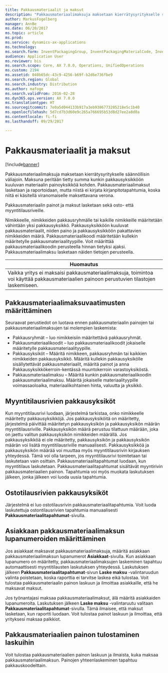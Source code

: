 ```yaml
---
title: Pakkausmateriaalit ja maksut
description: "Pakkausmateriaalimaksuja maksetaan kierrätysyritykselle säännöllisin väliajoin. Maksuna peritään tietty summa kunkin pakkausyksikköön kuuluvan materiaalin painoyksikköä kohden. Pakkausmateriaalimaksut lasketaan ja raportoidaan, mutta niistä ei kirjata kirjanpitotapahtumia, koska niitä ei käsitellä viranomaiselle maksettavana verona."
author: MarkusFogelberg
manager: AnnBe
ms.date: 06/20/2017
ms.topic: article
ms.prod: 
ms.service: dynamics-ax-applications
ms.technology: 
ms.search.form: InventPackagingGroup, InventPackagingMaterialCode, InventPackagingMaterialFee, InventPackagingMaterialTrans, InventPackagingMaterialTransPurch, InventPackagingUnit
audience: Application User
ms.reviewer: bis
ms.search.scope: Core, AX 7.0.0, Operations, UnifiedOperations
ms.custom: 2194
ms.assetid: 040b65dc-43c9-4256-b69f-b2d6e736fbe9
ms.search.region: Global
ms.search.industry: Distribution
ms.author: mafoge
ms.search.validFrom: 2016-02-28
ms.dyn365.ops.version: AX 7.0.0
ms.translationtype: HT
ms.sourcegitcommit: 7e0a5d044133b917a3eb9386773205218e5c1b40
ms.openlocfilehash: 5d7cd7b3d60e9c265a766695b53d8d27ee2a8d0a
ms.contentlocale: fi-fi
ms.lasthandoff: 09/29/2017

---
```


# <a name="packing-materials-and-fees"></a>Pakkausmateriaalit ja maksut

[!include[banner](../includes/banner.md)]


Pakkausmateriaalimaksuja maksetaan kierrätysyritykselle säännöllisin väliajoin. Maksuna peritään tietty summa kunkin pakkausyksikköön kuuluvan materiaalin painoyksikköä kohden. Pakkausmateriaalimaksut lasketaan ja raportoidaan, mutta niistä ei kirjata kirjanpitotapahtumia, koska niitä ei käsitellä viranomaiselle maksettavana verona.

Pakkausmateriaalin painot ja maksut lasketaan sekä osto- että myyntitilausriveille.

Nimikkeelle, nimikkeiden pakkausryhmälle tai kaikille nimikkeille määritetään vähintään yksi pakkausyksikkö. Pakkausyksikköön kuuluvat pakkausmateriaalit, niiden paino ja pakkausyksikköön pakattavien nimikkeiden määrä. Pakkausmateriaalikoodi määritetään kullekin määritetylle pakkausmateriaalityypille. Voit määrittää pakkausmateriaalikoodin perusteella hinnan tietyksi ajaksi. Pakkausmateriaalimaksu lasketaan näiden tietojen perusteella.

| **Huomautus**                                                                                                                                             |
|------------------------------------------------------------------------------------------------------------------------------------------------------|
| Vaikka yritys ei maksaisi pakkausmateriaalimaksuja, toimintoa voi käyttää pakkausmateriaalien painoon perustuvien tilastojen laskemiseen. |

## <a name="setup-requirements-for-packing-material-fees"></a>Pakkausmateriaalimaksuvaatimusten määrittäminen
Seuraavat perustiedot on luotava ennen pakkausmateriaalin painojen tai pakkausmateriaalimaksujen tai molempien laskemista:

-   Pakkausryhmät – luo nimikkeisiin määritettävä pakkausryhmät.
-   Pakkausmateriaalikoodit – luo pakkausmateriaalikoodit jokaiselle määritetylle pakkausmateriaalityypille.
-   Pakkausyksiköt – Määritä nimikkeen, pakkausryhmän tai kaikkien nimikkeiden pakkausyksikkö. Määritä kullekin pakkausyksikölle sisällytettävät pakkausmateriaalit, määritä painot ja anna Pakkausyksikkökerroin-kentässä muuntokerroin varastoyksiköstä.
-   Pakkausmateriaalimaksu – Määritä kunkin pakkausmateriaalikoodin pakkausmateriaalimaksu. Määritä jokaiselle materiaalityypille voimassaoloaika, materiaalikohtainen hinta, valuutta ja yksikkö.

## <a name="packing-units-on-sales-order-lines"></a>Myyntitilausrivien pakkausyksiköt
Kun myyntitilausrivi luodaan, järjestelmä tarkistaa, onko nimikkeelle määritetty pakkausyksikköjä. Jos pakkausyksiköitä on määritetty, järjestelmä päivittää määritetyn pakkausyksikön ja pakkausyksikön määrän myyntitilausriville. Pakkausyksikön määrä perustuu tilattuun määrään, joka on jaettu valitun pakkausyksikön nimikkeiden määrällä. Jos pakkausyksikköä ei ole määritetty, pakkausyksikön ja pakkausyksikön määrän voi lisätä myyntitilausriville manuaalisesti. Pakkausyksikköä ja pakkausyksikön määrää voi muuttaa myös myyntitilausrivin kirjauksen yhteydessä. Tämä voi olla tarpeen, jos myyntitilausrivi toimitetaan tai laskutetaan vain osittain. Pakkausmateriaalitapahtumat luodaan, kun myyntitilaus laskutetaan. Pakkausmateriaalitapahtumat sisältävät myyntirivin pakkausmateriaalien painon. Tapahtumia voi myös muokata laskutuksen jälkeen, jonka jälkeen voi luoda uusia tapahtumia.

## <a name="packing-units-on-purchase-order-lines"></a>Ostotilausrivien pakkausyksiköt
Järjestelmä ei luo ostotilausrivin pakkausmateriaalitapahtumia. Voit luoda laskutettuja ostontilausrivien tapahtumia manuaalisesti **Pakkausmateriaalitapahtumat**-sivulla.

## <a name="set-up-customer-packagingmaterialfee-license-numbers"></a>Asiakkaan pakkausmateriaalimaksun lupanumeroiden määrittäminen
Jos asiakkaat maksavat pakkausmateriaalimaksuja, määritä asiakkaan pakkausmateriaalimaksun lupanumerot **Asiakkaat**-sivulla. Kun asiakkaan lupanumero on määritetty, pakkausmateriaalimaksujen laskeminen tapahtuu automaattisesti myyntitilausten laskutuksen yhteydessä. Laskutuksen jälkeen **Pakkausmateriaalitapahtumat**-sivun **Laske maksu** -valintaruudun valinta poistetaan, koska raporttia ei tarvitse laskea eikä tulostaa. Voit tulostaa pakkausmateriaalin painon laskuun ja ilmoittaa asiakkaille, että he maksavat maksut. 

Jos työnantajasi maksaa pakkausmateriaalimaksut, älä määritä asiakkaiden lupanumeroita. Laskutuksen jälkeen **Laske maksu** -valintaruutu valitaan **Pakkausmateriaalitapahtumat**-sivulla. Tämä ilmaisee, että maksut lasketaan, kun raportti luodaan. Voit tulostaa painot laskuun ja ilmoittaa, että yrityksesi maksaa palkkiot.

## <a name="print-packaging-material-weights-on-invoices"></a>Pakkausmateriaalien painon tulostaminen laskuihin
Voit tulostaa pakkausmateriaalien painon laskuun ja ilmaista, kuka maksaa pakkausmateriaalimaksun. Painojen yhteenlaskeminen tapahtuu pakkauskoodeittain.
 





